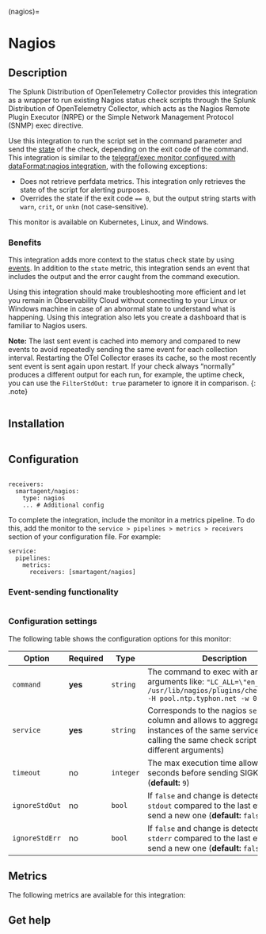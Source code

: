 (nagios)=

# Nagios

<meta name="Description" content="Use this Splunk Observability Cloud integration for the nagios monitor. See benefits, install, configuration, and metrics">

## Description

The Splunk Distribution of OpenTelemetry Collector provides this integration as a wrapper to run existing Nagios status check scripts through the Splunk Distribution of OpenTelemetry Collector, which acts as the Nagios Remote Plugin Executor (NRPE) or the Simple Network Management Protocol (SNMP) exec directive.

Use this integration to run the script set in the command parameter and send the [state](https://nagios-plugins.org/doc/guidelines.html#AEN78) of the check, depending on the exit code of the command. This integration is similar to the [telegraf/exec monitor configured with dataFormat:nagios integration](https://docs.splunk.com/Observability/gdi/exec/telegraf-exec.html), with the following exceptions:

- Does not retrieve perfdata metrics. This integration only retrieves the state of the script for alerting purposes.
- Overrides the state if the exit code `== 0`, but the output string starts with `warn`, `crit`, or `unkn` (not case-sensitive).

This monitor is available on Kubernetes, Linux, and Windows.

### Benefits

This integration adds more context to the status check state by using [events](https://docs.splunk.com/Observability/alerts-detectors-notifications/view-data-events.html#events-intro). In addition to the `state` metric, this integration sends an event that includes the output and the error caught from the command execution.

Using this integration should make troubleshooting more efficient and let you remain in Observability Cloud without connecting to your Linux or Windows machine in case of an abnormal state to understand what is happening. Using this integration also lets you create a dashboard that is familiar to Nagios users.

**Note:** The last sent event is cached into memory and compared to new events to avoid repeatedly sending the same event for each collection interval. Restarting the OTel Collector erases its cache, so the  most recently sent event is sent again upon restart. If your check always “normally” produces a different output for each run, for example, the uptime check, you can use the `FilterStdOut: true` parameter to ignore it in comparison.
{: .note}

```{include} /_includes/benefits.md
```

## Installation

```{include} /_includes/collector-installation.md
```

## Configuration

```{include} /_includes/configuration.md
```

```
receivers:
  smartagent/nagios:
    type: nagios
    ... # Additional config
```

To complete the integration, include the monitor in a metrics pipeline. To do this, add the monitor to the `service > pipelines > metrics > receivers` section of your configuration file. For example:

```
service:
  pipelines:
    metrics:
      receivers: [smartagent/nagios]
```

### Event-sending functionality

```{include} /_includes/event-sending-functionality.md
```

### Configuration settings

The following table shows the configuration options for this monitor:

| Option | Required | Type | Description |
| --- | --- | --- | --- |
| `command` | **yes** | `string` | The command to exec with any arguments like: `"LC_ALL=\"en_US.utf8\" /usr/lib/nagios/plugins/check_ntp_time -H pool.ntp.typhon.net -w 0.5 -c 1"` |
| `service` | **yes** | `string` | Corresponds to the nagios `service` column and allows to aggregate all instances of the same service (when calling the same check script with different arguments) |
| `timeout` | no | `integer` | The max execution time allowed in seconds before sending SIGKILL (**default:** `9`) |
| `ignoreStdOut` | no | `bool` | If `false` and change is detected on `stdout` compared to the last event it will send a new one (**default:** `false`) |
| `ignoreStdErr` | no | `bool` | If `false` and change is detected on `stderr` compared to the last event it will send a new one (**default:** `false`) |

## Metrics

The following metrics are available for this integration:

<div class="metrics-yaml" url="https://raw.githubusercontent.com/signalfx/signalfx-agent/main/pkg/monitors/nagios/metadata.yaml"></div>

## Get help

```{include} /_includes/troubleshooting.md
```
